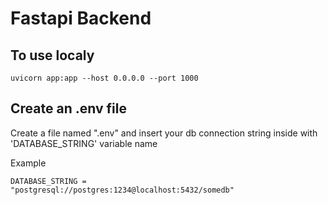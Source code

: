 # Fastapi Backend

## To use localy

<code>uvicorn app:app --host 0.0.0.0 --port 1000</code>

## Create an .env file

Create a file named ".env" and insert your db connection string inside with 'DATABASE_STRING' variable name

Example

<code>DATABASE_STRING = "postgresql://postgres:1234@localhost:5432/somedb"</code>
